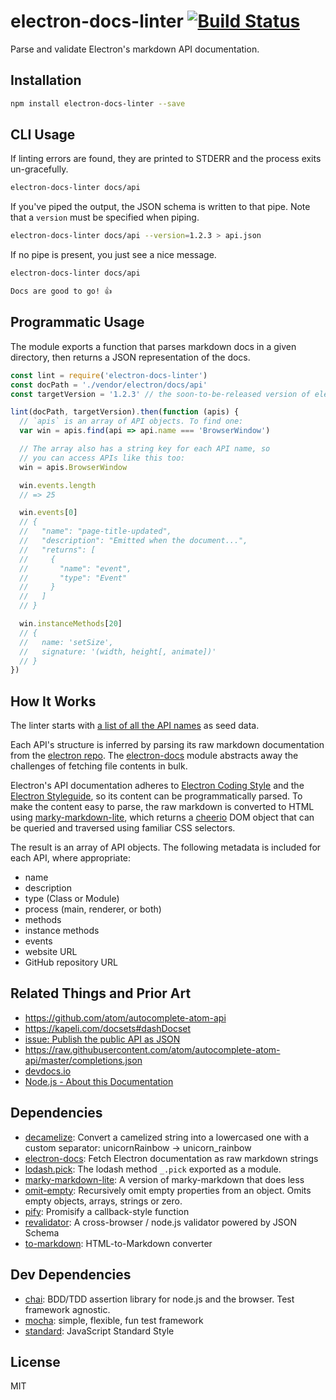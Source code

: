 # electron-docs-linter [![Build Status](https://travis-ci.org/zeke/electron-docs-linter.svg?branch=master)](https://travis-ci.org/zeke/electron-docs-linter)

Parse and validate Electron's markdown API documentation.

## Installation

```sh
npm install electron-docs-linter --save
```

## CLI Usage

If linting errors are found, they are printed to STDERR and the process
exits un-gracefully.

```sh
electron-docs-linter docs/api
```

If you've piped the output, the JSON schema is written to that pipe. Note
that a `version` must be specified when piping.

```sh
electron-docs-linter docs/api --version=1.2.3 > api.json
```

If no pipe is present, you just see a nice message.

```sh
electron-docs-linter docs/api

Docs are good to go! 👍
```


## Programmatic Usage

The module exports a function that parses markdown docs in a given directory,
then returns a JSON representation of the docs.

```js
const lint = require('electron-docs-linter')
const docPath = './vendor/electron/docs/api'
const targetVersion = '1.2.3' // the soon-to-be-released version of electron

lint(docPath, targetVersion).then(function (apis) {
  // `apis` is an array of API objects. To find one:
  var win = apis.find(api => api.name === 'BrowserWindow')

  // The array also has a string key for each API name, so
  // you can access APIs like this too:
  win = apis.BrowserWindow

  win.events.length
  // => 25

  win.events[0]
  // {
  //   "name": "page-title-updated",
  //   "description": "Emitted when the document...",
  //   "returns": [
  //     {
  //       "name": "event",
  //       "type": "Event"
  //     }
  //   ]
  // }

  win.instanceMethods[20]
  // {
  //   name: 'setSize',
  //   signature: '(width, height[, animate])'
  // }
})
```

## How It Works

The linter starts with [a list of all the API names](/lib/seeds.json) as seed data.

Each API's structure is inferred by parsing its raw markdown documentation from
the [electron repo](https://github.com/electron/electron/tree/master/docs/api).
The [electron-docs](https://github.com/zeke/electron-docs) module abstracts away
the challenges of fetching file contents in bulk.

Electron's API documentation adheres to
[Electron Coding Style](https://github.com/electron/electron/blob/master/docs/development/coding-style.md#naming-things)
and the
[Electron Styleguide](https://github.com/electron/electron/blob/master/docs/styleguide.md),
so its content can be programmatically parsed. To make the content easy to parse,
the raw markdown is converted to HTML using
[marky-markdown-lite](https://ghub.io/marky-markdown-lite),
which returns a [cheerio](https://ghub.io/cheerio) DOM object that can be queried
and traversed using familiar CSS selectors.

The result is an array of API objects. The following
metadata is included for each API, where appropriate:

- name
- description
- type (Class or Module)
- process (main, renderer, or both)
- methods
- instance methods
- events
- website URL
- GitHub repository URL


## Related Things and Prior Art

- https://github.com/atom/autocomplete-atom-api
- https://kapeli.com/docsets#dashDocset
- [issue: Publish the public API as JSON](https://github.com/electron/electron/issues/3375)
- https://raw.githubusercontent.com/atom/autocomplete-atom-api/master/completions.json
- [devdocs.io](http://devdocs.io/)
- [Node.js - About this Documentation](https://nodejs.org/dist/latest-v6.x/docs/api/documentation.html)

## Dependencies

- [decamelize](https://github.com/sindresorhus/decamelize): Convert a camelized string into a lowercased one with a custom separator: unicornRainbow → unicorn_rainbow
- [electron-docs](https://github.com/zeke/electron-docs): Fetch Electron documentation as raw markdown strings
- [lodash.pick](https://github.com/lodash/lodash): The lodash method `_.pick` exported as a module.
- [marky-markdown-lite](https://github.com/zeke/marky-markdown-lite): A version of marky-markdown that does less
- [omit-empty](https://github.com/jonschlinkert/omit-empty): Recursively omit empty properties from an object. Omits empty objects, arrays, strings or zero.
- [pify](https://github.com/sindresorhus/pify): Promisify a callback-style function
- [revalidator](https://github.com/flatiron/revalidator): A cross-browser / node.js validator powered by JSON Schema
- [to-markdown](https://github.com/domchristie/to-markdown): HTML-to-Markdown converter

## Dev Dependencies

- [chai](https://github.com/chaijs/chai): BDD/TDD assertion library for node.js and the browser. Test framework agnostic.
- [mocha](https://github.com/mochajs/mocha): simple, flexible, fun test framework
- [standard](https://github.com/feross/standard): JavaScript Standard Style

## License

MIT
